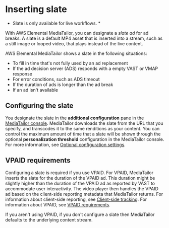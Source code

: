 # Inserting slate<a name="slate-management"></a>

 * Slate is only available for live workflows\. * 

With AWS Elemental MediaTailor, you can designate a *slate ad* for ad breaks\. A slate is a default MP4 asset that is inserted into a stream, such as a still image or looped video, that plays instead of the live content\.

AWS Elemental MediaTailor shows a slate in the following situations:
+ To fill in time that's not fully used by an ad replacement
+ If the ad decision server \(ADS\) responds with a empty VAST or VMAP response
+ For error conditions, such as ADS timeout
+ If the duration of ads is longer than the ad break
+ If an ad isn't available

## Configuring the slate<a name="configuring-the-slate"></a>

You designate the slate in the ****additional configuration**** pane in the [ MediaTailor console](https://console.aws.amazon.com/console/home?nc2=h_ct&src=header-signin)\. MediaTailor downloads the slate from the URL that you specify, and transcodes it to the same renditions as your content\. You can control the maximum amount of time that a slate will be shown through the optional **personalization threshold** configuration in the MediaTailor console\. For more information, see [Optional configuration settings](configurations-create.md#configurations-create-addl)\.

## VPAID requirements<a name="vpaid-requirements"></a>

Configuring a slate is required if you use VPAID\. For VPAID, MediaTailor inserts the slate for the duration of the VPAID ad\. This duration might be slightly higher than the duration of the VPAID ad as reported by VAST to accommodate user interactivity\. The video player then handles the VPAID ad based on the client\-side reporting metadata that MediaTailor returns\. For information about client\-side reporting, see [Client\-side tracking](ad-reporting-client-side.md)\. For information about VPAID, see [VPAID requirements](vast.md#vpaid)\.

If you aren't using VPAID, if you don't configure a slate then MediaTailor defaults to the underlying content stream\.